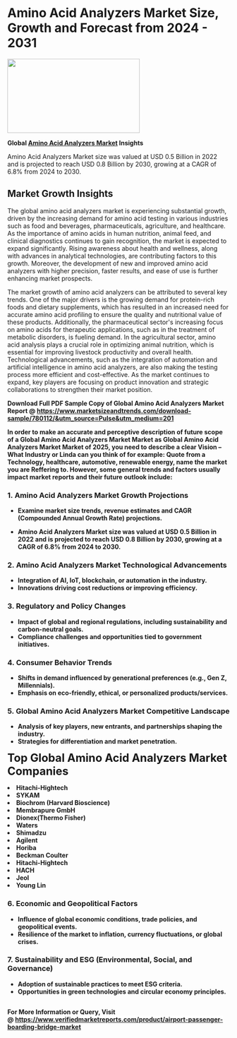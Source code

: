 <H1>Amino Acid Analyzers Market Size, Growth and Forecast from 2024 - 2031</H1><img class="aligncenter size-medium wp-image-584254" src="https://thirdeyenews.in/wp-content/uploads/2024/09/Global-Market-Research-300x168.jpeg" alt="" width="300" height="168" /><p><strong>Global&nbsp;<a href="https://www.marketsizeandtrends.com/download-sample/780112/&amp;utm_source=Pulse&amp;utm_medium=201">Amino Acid Analyzers Market</a> Insights</strong></p><p>Amino Acid Analyzers Market size was valued at USD 0.5 Billion in 2022 and is projected to reach USD 0.8 Billion by 2030, growing at a CAGR of 6.8% from 2024 to 2030.</p><p><h2>Market Growth Insights</h2> <p>The global amino acid analyzers market is experiencing substantial growth, driven by the increasing demand for amino acid testing in various industries such as food and beverages, pharmaceuticals, agriculture, and healthcare. As the importance of amino acids in human nutrition, animal feed, and clinical diagnostics continues to gain recognition, the market is expected to expand significantly. Rising awareness about health and wellness, along with advances in analytical technologies, are contributing factors to this growth. Moreover, the development of new and improved amino acid analyzers with higher precision, faster results, and ease of use is further enhancing market prospects.</p> <p><strong></strong></p> <p>The market growth of amino acid analyzers can be attributed to several key trends. One of the major drivers is the growing demand for protein-rich foods and dietary supplements, which has resulted in an increased need for accurate amino acid profiling to ensure the quality and nutritional value of these products. Additionally, the pharmaceutical sector's increasing focus on amino acids for therapeutic applications, such as in the treatment of metabolic disorders, is fueling demand. In the agricultural sector, amino acid analysis plays a crucial role in optimizing animal nutrition, which is essential for improving livestock productivity and overall health. Technological advancements, such as the integration of automation and artificial intelligence in amino acid analyzers, are also making the testing process more efficient and cost-effective. As the market continues to expand, key players are focusing on product innovation and strategic collaborations to strengthen their market position.</p> <p><strong></p><p><span class=""><strong>Download Full PDF Sample Copy of Global Amino Acid Analyzers Market Report</strong> @ <a href="https://www.marketsizeandtrends.com/download-sample/780112/&amp;utm_source=Pulse&amp;utm_medium=201" target="_blank">https://www.marketsizeandtrends.com/download-sample/780112/&amp;utm_source=Pulse&amp;utm_medium=201</a></span></p><p>In order to make an accurate and perceptive description of future scope of a Global&nbsp;Amino Acid Analyzers Market Market as Global&nbsp;Amino Acid Analyzers Market Market of 2025, you need to describe a clear Vision &ndash; What Industry or Linda can you think of for example: Quote from a Technology, healthcare, automotive, renewable energy, name the market you are Reffering to. However, some general trends and factors usually impact market reports and their future outlook include:</p><h3>1.&nbsp;<strong>Amino Acid Analyzers Market Growth Projections</strong></h3><ul><li>Examine market size trends, revenue estimates and CAGR (Compounded Annual Growth Rate) projections.</li><li><p>Amino Acid Analyzers Market size was valued at USD 0.5 Billion in 2022 and is projected to reach USD 0.8 Billion by 2030, growing at a CAGR of 6.8% from 2024 to 2030.</p></li></ul><h3>2.&nbsp;<strong>Amino Acid Analyzers Market Technological Advancements</strong></h3><ul><li>Integration of AI, IoT, blockchain, or automation in the industry.</li><li>Innovations driving cost reductions or improving efficiency.</li></ul><h3>3.&nbsp;<strong>Regulatory and Policy Changes</strong></h3><ul><li>Impact of global and regional regulations, including sustainability and carbon-neutral goals.</li><li>Compliance challenges and opportunities tied to government initiatives.</li></ul><h3>4.&nbsp;<strong>Consumer Behavior Trends</strong></h3><ul><li>Shifts in demand influenced by generational preferences (e.g., Gen Z, Millennials).</li><li>Emphasis on eco-friendly, ethical, or personalized products/services.</li></ul><h3>5.&nbsp;<strong>Global Amino Acid Analyzers Market Competitive Landscape</strong></h3><ul><li>Analysis of key players, new entrants, and partnerships shaping the industry.</li><li>Strategies for differentiation and market penetration.</li></ul><p data-pm-slice="1 1 []"><span style="color: inherit; font-family: inherit; font-size: 25px;">Top Global Amino Acid Analyzers Market Companies</span></p><div class="" data-test-id=""><p><li>Hitachi-Hightech</li><li> SYKAM</li><li> Biochrom (Harvard Bioscience)</li><li> Membrapure GmbH</li><li> Dionex(Thermo Fisher)</li><li> Waters</li><li> Shimadzu</li><li> Agilent</li><li> Horiba</li><li> Beckman Coulter</li><li> Hitachi-Hightech</li><li> HACH</li><li> Jeol</li><li> Young Lin</li></p></div><h3>6.&nbsp;<strong>Economic and Geopolitical Factors</strong></h3><ul><li>Influence of global economic conditions, trade policies, and geopolitical events.</li><li>Resilience of the market to inflation, currency fluctuations, or global crises.</li></ul><h3>7.&nbsp;<strong>Sustainability and ESG (Environmental, Social, and Governance)</strong></h3><ul><li>Adoption of sustainable practices to meet ESG criteria.</li><li>Opportunities in green technologies and circular economy principles.</li></ul><h2><strong style="font-size: 14px;">For More Information or Query, Visit @&nbsp;</strong><a style="background-color: #ffffff; font-size: 14px;" href="https://www.marketsizeandtrends.com/report/amino-acid-analyzers-market/" target="_blank">https://www.verifiedmarketreports.com/product/airport-passenger-boarding-bridge-market</a></h2>
